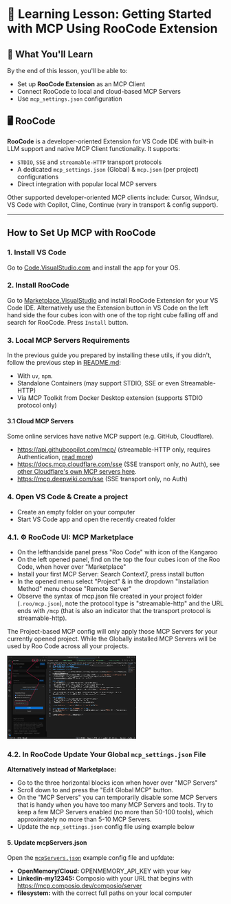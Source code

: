 # 🧠 Learning Lesson: Getting Started with MCP Using RooCode Extension

## 🚀 What You'll Learn

By the end of this lesson, you'll be able to:

- Set up **RooCode Extension** as an MCP Client
- Connect RooCode to local and cloud-based MCP Servers
- Use `mcp_settings.json` configuration

## 🖥️ RooCode

**RooCode** is a developer-oriented Extension for VS Code IDE with built-in LLM support and native MCP Client functionality. It supports:

- `STDIO`, `SSE` and `streamable-HTTP` transport protocols
- A dedicated `mcp_settings.json` (Global) & `mcp.json` (per project) configurations
- Direct integration with popular local MCP servers

Other supported developer-oriented MCP clients include: Cursor, Windsur, VS Code with Copilot, Cline, Continue (vary in transport & config support).

---

## How to Set Up MCP with RooCode

### 1. **Install VS Code**
Go to [Code.VisualStudio.com](https://code.visualstudio.com/Download) and install the app for your OS.

### 2. **Install RooCode**
Go to [Marketplace.VisualStudio](https://marketplace.visualstudio.com/items?itemName=RooVeterinaryInc.roo-cline) and install RooCode Extension for your VS Code IDE. Alternatively use the Extension button in VS Code on the left hand side the four cubes icon with one of the top right cube falling off and search for RooCode. Press `Install` button.

### 3. **Local MCP Servers Requirements**
In the previous guide you prepared by installing these utils, if you didn't, follow the previous step in [README.md](../README.md):
- With `uv`, `npm`.
- Standalone Containers (may support STDIO, SSE or even Streamable-HTTP)
- Via MCP Toolkit from Docker Desktop extension (supports STDIO protocol only)

#### 3.1 **Cloud MCP Servers**
Some online services have native MCP support (e.g. GitHub, Cloudflare).
- https://api.githubcopilot.com/mcp/ (streamable-HTTP only, requires Authentication, [read more](https://github.com/github/github-mcp-server))
- https://docs.mcp.cloudflare.com/sse (SSE transport only, no Auth), see [other Cloudflare's own MCP servers here](https://developers.cloudflare.com/agents/model-context-protocol/mcp-servers-for-cloudflare/).
- https://mcp.deepwiki.com/sse (SSE transport only, no Auth)

### 4. Open VS Code & Create a project
- Create an empty folder on your computer
- Start VS Code app and open the recently created folder

### 4.1. ⚙️ RooCode UI: MCP Marketplace
- On the lefthandside panel press "Roo Code" with icon of the Kangaroo
- On the left opened panel, find on the top the four cubes icon of the Roo Code, when hover over "Marketplace"
- Install your first MCP Server: Search Context7, press install button
- In the opened menu select "Project" & in the dropdown "Installation Method" menu choose "Remote Server"
- Observe the syntax of mcp.json file created in your project folder (`.roo/mcp.json`), note the protocol type is "streamable-http" and the URL ends with `/mcp` (that is also an indicator that the transport protocol is streamable-http).

The Project-based MCP config will only apply those MCP Servers for your currently opened project. While the Globally installed MCP Servers will be used by Roo Code across all your projects.

<img src="./1_roocode_marketplace.png" alt="RooCode Marketplace UI" width="300">

### 4.2. **In RooCode Update Your Global `mcp_settings.json` File**

**Alternatively instead of Marketplace:**
- Go to the three horizontal blocks icon when hover over "MCP Servers"
- Scroll down to and press the "Edit Global MCP" button.
- On the "MCP Servers" you can temporarily disable some MCP Servers that is handy when you have too many MCP Servers and tools. Try to keep a few MCP Servers enabled (no more than 50-100 tools), which approximately no more than 5-10 MCP Servers. 
- Update the `mcp_settings.json` config file using example below

#### 5. **Update mcpServers.json**

Open the [`mcpServers.json`](../mcpServers.json) example config file and upfdate:
- **OpenMemory/Cloud:** OPENMEMORY_API_KEY with your key
- **Linkedin-my12345:** Composio with your URL that begins with https://mcp.composio.dev/composio/server
- **filesystem:** with the correct full paths on your local computer 
